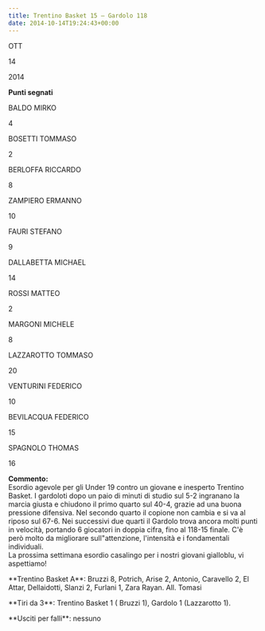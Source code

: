```yaml
---
title: Trentino Basket 15 – Gardolo 118
date: 2014-10-14T19:24:43+00:00
---
```

OTT

14

2014

**Punti segnati**

BALDO MIRKO

4

BOSETTI TOMMASO

2

BERLOFFA RICCARDO

8

ZAMPIERO ERMANNO

10

FAURI STEFANO

9

DALLABETTA MICHAEL

14

ROSSI MATTEO

2

MARGONI MICHELE

8

LAZZAROTTO TOMMASO

20

VENTURINI FEDERICO

10

BEVILACQUA FEDERICO

15

SPAGNOLO THOMAS

16

**Commento:**  
Esordio agevole per gli Under 19 contro un giovane e inesperto Trentino Basket. I gardoloti dopo un paio di minuti di studio sul 5-2 ingranano la marcia giusta e chiudono il primo quarto sul 40-4, grazie ad una buona pressione difensiva. Nel secondo quarto il copione non cambia e si va al riposo sul 67-6. Nei successivi due quarti il Gardolo trova ancora molti punti in velocità, portando 6 giocatori in doppia cifra, fino al 118-15 finale. C'è però molto da migliorare sull"attenzione, l'intensità e i fondamentali individuali.  
La prossima settimana esordio casalingo per i nostri giovani gialloblu, vi aspettiamo!

\*\*Trentino Basket A\*\*: Bruzzi 8, Potrich, Arise 2, Antonio, Caravello 2, El Attar, Dellaidotti, Slanzi 2, Furlani 1, Zara Rayan. All. Tomasi

\*\*Tiri da 3\*\*: Trentino Basket 1 ( Bruzzi 1), Gardolo 1 (Lazzarotto 1).

\*\*Usciti per falli\*\*: nessuno